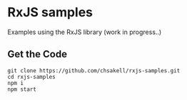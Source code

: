 # RxJS samples

Examples using the RxJS library (work in progress..)

## Get the Code
```
git clone https://github.com/chsakell/rxjs-samples.git
cd rxjs-samples
npm i
npm start
```

